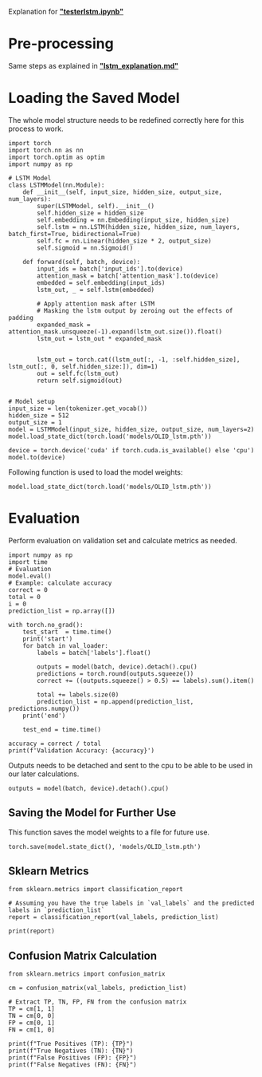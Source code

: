 Explanation for [**"testerlstm.ipynb"**](./testerlstm.ipynb)

# Pre-processing
Same steps as explained in [**"lstm_explanation.md"**](./lstm_explanation.md)

# Loading the Saved Model
The whole model structure needs to be redefined correctly here for this process to work.

```
import torch
import torch.nn as nn
import torch.optim as optim
import numpy as np

# LSTM Model
class LSTMModel(nn.Module):
    def __init__(self, input_size, hidden_size, output_size, num_layers):
        super(LSTMModel, self).__init__()
        self.hidden_size = hidden_size
        self.embedding = nn.Embedding(input_size, hidden_size)
        self.lstm = nn.LSTM(hidden_size, hidden_size, num_layers, batch_first=True, bidirectional=True)
        self.fc = nn.Linear(hidden_size * 2, output_size)
        self.sigmoid = nn.Sigmoid()
        
    def forward(self, batch, device):
        input_ids = batch['input_ids'].to(device)
        attention_mask = batch['attention_mask'].to(device)
        embedded = self.embedding(input_ids)
        lstm_out, _ = self.lstm(embedded)

        # Apply attention mask after LSTM
        # Masking the lstm output by zeroing out the effects of padding
        expanded_mask = attention_mask.unsqueeze(-1).expand(lstm_out.size()).float()
        lstm_out = lstm_out * expanded_mask


        lstm_out = torch.cat((lstm_out[:, -1, :self.hidden_size], lstm_out[:, 0, self.hidden_size:]), dim=1)
        out = self.fc(lstm_out)
        return self.sigmoid(out)


# Model setup
input_size = len(tokenizer.get_vocab())
hidden_size = 512
output_size = 1
model = LSTMModel(input_size, hidden_size, output_size, num_layers=2)
model.load_state_dict(torch.load('models/OLID_lstm.pth'))

device = torch.device('cuda' if torch.cuda.is_available() else 'cpu')
model.to(device)

```

Following function is used to load the model weights:
```
model.load_state_dict(torch.load('models/OLID_lstm.pth'))
```


# Evaluation
Perform evaluation on validation set and calculate metrics as needed.

```
import numpy as np
import time
# Evaluation
model.eval()
# Example: calculate accuracy
correct = 0
total = 0
i = 0
prediction_list = np.array([])

with torch.no_grad():
    test_start  = time.time()
    print('start')
    for batch in val_loader:
        labels = batch['labels'].float()

        outputs = model(batch, device).detach().cpu()
        predictions = torch.round(outputs.squeeze())
        correct += ((outputs.squeeze() > 0.5) == labels).sum().item()

        total += labels.size(0)
        prediction_list = np.append(prediction_list, predictions.numpy())
    print('end')
    
    test_end = time.time()

accuracy = correct / total
print(f'Validation Accuracy: {accuracy}')
```

Outputs needs to be detached and sent to the cpu to be able to be used in our later calculations.
```
outputs = model(batch, device).detach().cpu()
```

## Saving the Model for Further Use
This function saves the model weights to a file for future use.

```
torch.save(model.state_dict(), 'models/OLID_lstm.pth')
```

## Sklearn Metrics

```
from sklearn.metrics import classification_report

# Assuming you have the true labels in `val_labels` and the predicted labels in `prediction_list`
report = classification_report(val_labels, prediction_list)

print(report)
```

## Confusion Matrix Calculation

```
from sklearn.metrics import confusion_matrix

cm = confusion_matrix(val_labels, prediction_list)

# Extract TP, TN, FP, FN from the confusion matrix
TP = cm[1, 1]
TN = cm[0, 0]
FP = cm[0, 1]
FN = cm[1, 0]

print(f"True Positives (TP): {TP}")
print(f"True Negatives (TN): {TN}")
print(f"False Positives (FP): {FP}")
print(f"False Negatives (FN): {FN}")
```

